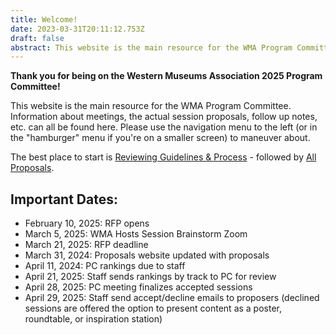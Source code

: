 ```yaml
---
title: Welcome!
date: 2023-03-31T20:11:12.753Z
draft: false
abstract: This website is the main resource for the WMA Program Committee.
---
```

**Thank you for being on the Western Museums Association 2025 Program Committee!** 

This website is the main resource for the WMA Program Committee. Information about meetings, the actual session proposals, follow up notes, etc. can all be found here. Please use the navigation menu to the left (or in the "hamburger" menu if you're on a smaller screen) to maneuver about.

The best place to start is [Reviewing Guidelines & Process](https://pc.westmuse.org/pc-materials/) - followed by [All Proposals](/proposals/).

## Important Dates:

* February 10, 2025: RFP opens
* M﻿arch 5, 2025: WMA Hosts Session Brainstorm Zoom
* March 21, 2025: RFP deadline
* March 31, 2024: Proposals website updated with proposals
* April 11, 2024: PC rankings due to staff
* April 21, 2025: S﻿taff sends rankings by track to PC for review
* April 28, 2025: PC meeting finalizes accepted sessions
* A﻿pril 29, 2025: Staff send accept/decline emails to proposers (declined sessions are offered the option to present content as a poster, roundtable, or inspiration station)
